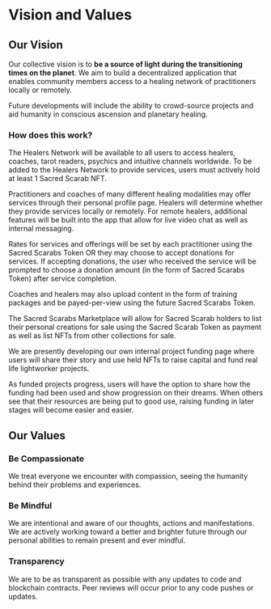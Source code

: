 # Vision and Values

## Our Vision

Our collective vision is to **be a source of light during the transitioning times on the planet**. We aim to build a decentralized application that enables community members access to a healing network of practitioners locally or remotely.

Future developments will include the ability to crowd-source projects and aid humanity in conscious ascension and planetary healing.

### How does this work?

The Healers Network will be available to all users to access healers, coaches, tarot readers, psychics and intuitive channels worldwide. To be added to the Healers Network to provide services, users must actively hold at least 1 Sacred Scarab NFT.&#x20;

Practitioners and coaches of many different healing modalities may offer services through their personal profile page. Healers will determine whether they provide services locally or remotely. For remote healers, additional features will be built into the app that allow for live video chat as well as internal messaging.

Rates for services and offerings will be set by each practitioner using the Sacred Scarabs Token OR they may choose to accept donations for services. If accepting donations, the user who received the service will be prompted to choose a donation amount (in the form of Sacred Scarabs Token) after service completion.

Coaches and healers may also upload content in the form of training packages and be payed-per-view using the future Sacred Scarabs Token.

The Sacred Scarabs Marketplace will allow for Sacred Scarab holders to list their personal creations for sale using the Sacred Scarab Token as payment as well as list NFTs from other collections for sale.

We are presently developing our own internal project funding page where users will share their story and use held NFTs to raise capital and fund real life lightworker projects.&#x20;

As funded projects progress, users will have the option to share how the funding had been used and show progression on their dreams. When others see that their resources are being put to good use, raising funding in later stages will become easier and easier.

## Our Values

### Be Compassionate

We treat everyone we encounter with compassion, seeing the humanity behind their problems and experiences.

### Be Mindful

We are intentional and aware of our thoughts, actions and manifestations. We are actively working toward a better and brighter future through our personal abilities to remain present and ever mindful.

### Transparency

We are to be as transparent as possible with any updates to code and blockchain contracts. Peer reviews will occur prior to any code pushes or updates. &#x20;

